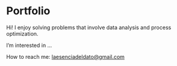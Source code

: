 # Portfolio

Hi! I enjoy solving problems that involve data analysis and process optimization.

I’m interested in ...

How to reach me: laesenciadeldato@gmail.com

<!---
luisorodriguez/luisorodriguez is a ✨ special ✨ repository because its `README.md` (this file) appears on your GitHub profile.
You can click the Preview link to take a look at your changes.
--->
